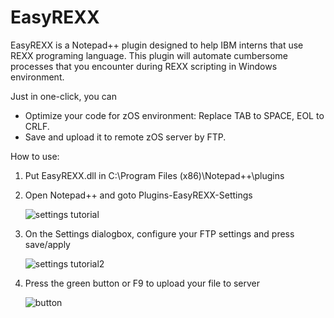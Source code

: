 # EasyREXX

EasyREXX is a Notepad++ plugin designed to help IBM interns that use REXX programing language. 
This plugin will automate cumbersome processes that you encounter during REXX scripting in Windows environment.

Just in one-click, you can
- Optimize your code for zOS environment: Replace TAB to SPACE, EOL to CRLF.
- Save and upload it to remote zOS server by FTP.

How to use:

1) Put EasyREXX.dll in C:\Program Files (x86)\Notepad++\plugins
2) Open Notepad++ and goto Plugins-EasyREXX-Settings

	![settings tutorial](https://user-images.githubusercontent.com/21282908/28587763-4a345608-7146-11e7-9ce2-58f5a7e4d828.png)



3) On the Settings dialogbox, configure your FTP settings and press save/apply

	![settings tutorial2](https://user-images.githubusercontent.com/21282908/28587764-4b8c3f48-7146-11e7-8b5c-0e6c73f080b0.png)



4) Press the green button or F9 to upload your file to server

	![button](https://user-images.githubusercontent.com/21282908/28587765-4ce5b31a-7146-11e7-9f97-d08966e70936.png)
